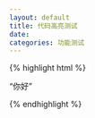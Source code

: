 ```yaml
---
layout: default
title: 代码高亮测试
date: 
categories: 功能测试
---
```


{% highlight html %}
	<html>
		<head>
			<meata http-equiv="">
		</head>
		<body>
			<p>“你好”</p>
		</body>
	</html>
{% endhighlight %}